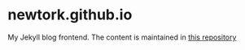 # newtork.github.io
My Jekyll blog frontend. The content is maintained in [this repository](https://github.com/newtork/newtork.github.io-content)
